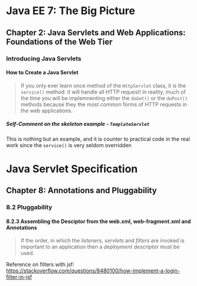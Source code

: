 # Java EE 7: The Big Picture
## Chapter 2: Java Servlets and Web Applications: Foundations of the Web Tier
### Introducing Java Servlets
#### How to Create a Java Servlet
> If you only ever learn once method of the `HttpServlet` class, it is the `service()` method: it will handle all HTTP request! in reality, much of the time you will be implemnenting either the `doGet()` or the `doPost()` methods because they the most common forms of HTTP requests in the web applications.

##### Self-Comment on the skeleton example - `TemplateServlet`
This is nothing but an example, and it is counter to practical code in the real work since the `service()` is very seldom overridden

# Java Servlet Specification
## Chapter 8: Annotations and Pluggability
### 8.2 Pluggability
#### 8.2.3 Assembling the Desciptor from the web.xml, web-fragment.xml and Annotations

> If the order, in which the *listeners*, *servlets* and *filters* are invoked is important to an application then a *deployment descriptor* must be used.

Reference on filters with jsf: https://stackoverflow.com/questions/8480100/how-implement-a-login-filter-in-jsf

